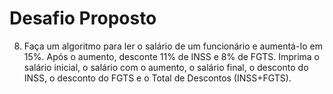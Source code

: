 # Desafio Proposto
8. Faça um algoritmo para ler o salário de um funcionário e aumentá-Io em 15%. Após o
aumento, desconte 11% de INSS e 8% de FGTS. Imprima o salário inicial, o salário com o
aumento, o salário final, o desconto do INSS, o desconto do FGTS e o Total de Descontos
(INSS+FGTS).

